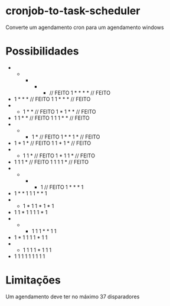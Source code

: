 # cronjob-to-task-scheduler

Converte um agendamento cron para um agendamento windows

# Possibilidades

* * * * * // FEITO
1 * * * * // FEITO
* 1 * * * // FEITO
1 1 * * * // FEITO
* * 1 * * // FEITO
1 * 1 * * // FEITO
* 1 1 * * // FEITO
1 1 1 * * // FEITO
* * * 1 * // FEITO
1 * * 1 * // FEITO
* 1 * 1 * // FEITO
1 1 * 1 * // FEITO
* * 1 1 * // FEITO
1 * 1 1 * // FEITO
* 1 1 1 * // FEITO
1 1 1 1 * // FEITO
* * * * 1 // FEITO
1 * * * 1 
* 1 * * 1
1 1 * * 1
* * 1 * 1
1 * 1 * 1
* 1 1 * 1
1 1 1 * 1
* * * 1 1
1 * * 1 1
* 1 * 1 1
1 1 * 1 1
* * 1 1 1
1 * 1 1 1
* 1 1 1 1
1 1 1 1 1

# Limitações

Um agendamento deve ter no máximo 37 disparadores
